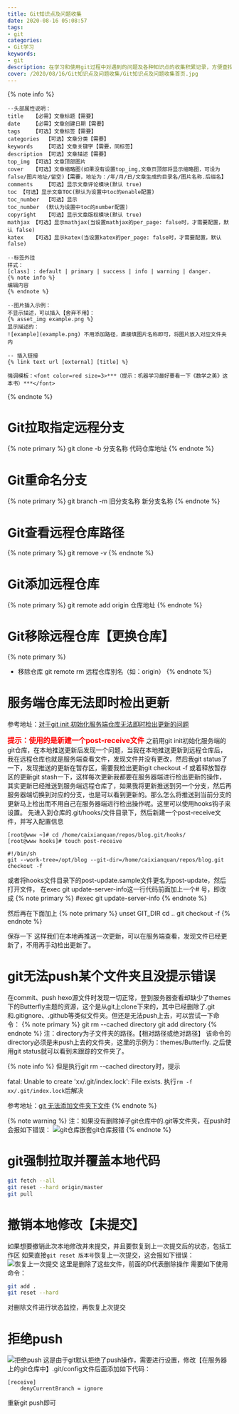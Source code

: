 ```yaml
---
title: Git知识点及问题收集
date: 2020-08-16 05:08:57
tags: 
- git
categories: 
- Git学习
keywords: 
- git
description: 在学习和使用git过程中对遇到的问题及各种知识点的收集积累记录，方便查找和定位问题。
cover: /2020/08/16/Git知识点及问题收集/Git知识点及问题收集首页.jpg
---
```


{% note info %}
```Text
--头部属性说明：
title	【必需】文章标题【需要】
date	【必需】文章创建日期【需要】
tags	【可选】文章标签【需要】
categories	【可选】文章分类【需要】
keywords	【可选】文章关键字【需要，同标签】
description	【可选】文章描述【需要】
top_img	【可选】文章顶部图片
cover	【可选】文章缩略图(如果没有设置top_img,文章页顶部将显示缩略图，可设为false/图片地址/留空)【需要，地址为：/年/月/日/文章生成的目录名/图片名称.后缀名】
comments	【可选】显示文章评论模块(默认 true)
toc	【可选】显示文章TOC(默认为设置中toc的enable配置)
toc_number	【可选】显示
toc_number	(默认为设置中toc的number配置)
copyright	【可选】显示文章版权模块(默认 true)
mathjax	【可选】显示mathjax(当设置mathjax的per_page: false时，才需要配置，默认 false)
katex	【可选】显示katex(当设置katex的per_page: false时，才需要配置，默认 false)

--标签外挂
样式：
[class] : default | primary | success | info | warning | danger.
{% note info %}
编辑内容
{% endnote %}

--图片插入示例：
不显示描述，可以插入【舍弃不用】：
{% asset_img example.png %}
显示描述的：
![example](example.png)	不用添加路径，直接填图片名称即可，将图片放入对应文件夹内

-- 插入链接
{% link text url [external] [title] %}

强调模板：<font color=red size=3>***（提示：机器学习最好要看一下《数学之美》这本书）***</font>

```
{% endnote %}

# Git拉取指定远程分支
{% note primary %}
git clone -b 分支名称 代码仓库地址
{% endnote %}

# Git重命名分支
{% note primary %}
git branch -m  旧分支名称 新分支名称
{% endnote %}

# Git查看远程仓库路径
{% note primary %}
git remove -v
{% endnote %}

# Git添加远程仓库
{% note primary %}
git remote add origin 仓库地址
{% endnote %}

# Git移除远程仓库【更换仓库】
{% note primary %}
- 移除仓库
git remote rm 远程仓库别名（如：origin）
{% endnote %}

# 服务端仓库无法即时检出更新
参考地址：[对于git init 初始化服务端仓库无法即时检出更新的问题](https://blog.csdn.net/sinat_34349564/article/details/52486886)

<font color=red size=3>**提示：使用的是新建一个post-receive文件**</font>
之前用git init初始化服务端的git仓库，在本地推送更新后发现一个问题，当我在本地推送更新到远程仓库后，我在远程仓库也就是服务端查看文件，发现文件并没有更改，然后我git status了一下，发现推送的更新在暂存区，需要我检出更新git checkout -f 或着释放暂存区的更新git stash一下，这样每次更新我都要在服务器端进行检出更新的操作，其实更新已经推送到服务端远程仓库了，如果我将更新推送到另一个分支，然后再服务器端切换到对应的分支，也是可以看到更新的。那么怎么将推送到当前分支的更新马上检出而不用自己在服务器端进行检出操作呢。这里可以使用hooks钩子来设置。
先进入到仓库的.git/hooks/文件目录下，然后新建一个post-receive文件，并写入配置信息
```shell
[root@www ~]# cd /home/caixianquan/repos/blog.git/hooks/
[root@www hooks]# touch post-receive

#!/bin/sh
git --work-tree=/opt/blog --git-dir=/home/caixianquan/repos/blog.git checkout -f

```
或者将hooks文件目录下的post-update.sample文件更名为post-update，然后打开文件，
在exec git update-server-info这一行代码前面加上一个# 号，即改成
{% note primary %}
#exec git update-server-info
{% endnote %}

然后再在下面加上
{% note primary %}
unset GIT_DIR
cd ..
git checkout -f
{% endnote %}

保存一下
这样我们在本地再推送一次更新，可以在服务端查看，发现文件已经更新了，不用再手动检出更新了。

# git无法push某个文件夹且没提示错误
在commit、push hexo源文件时发现一切正常，登到服务器查看却缺少了themes下的Butterfly主题的资源，这个是从git上clone下来的，其中已经删除了.git和.gitignore、.github等类似文件夹。但还是无法push上去，可以尝试一下命令：
{% note primary %}
git rm --cached directory
git add directory
{% endnote %}
注：directory为子文件夹的路径。【相对路径或绝对路径】
该命令的directory必须是未push上去的文件夹，这里的示例为：themes/Butterfly.
之后使用git status就可以看到未跟踪的文件夹了。

{% note info %}
但是执行git rm --cached directory时，提示

fatal: Unable to create 'xx/.git/index.lock': File exists.
执行`rm -f xx/.git/index.lock`后解决

参考地址：[git 无法添加文件夹下文件](https://www.cnblogs.com/howdop/p/5583342.html)
{% endnote %}

{% note warning %}
注：如果没有删除掉子git仓库中的.git等文件夹，在push时会报如下错误：
![git仓库嵌套git仓库报错](1、git仓库嵌套git仓库报错.png)
{% endnote %}

# git强制拉取并覆盖本地代码
```bash
git fetch --all
git reset --hard origin/master
git pull
```

# 撤销本地修改【未提交】
如果想要撤销此次本地修改并未提交，并且要恢复到上一次提交后的状态，包括工作区
如果直接`git reset 版本号`恢复上一次提交，这会报如下错误：
![恢复上一次提交](2、恢复上一次提交.png)
这里是删除了这些文件，前面的D代表删除操作
需要如下使用命令：
```bash
git add .
git reset --hard
```

对删除文件进行状态监控，再恢复上次提交

# 拒绝push
![拒绝push](3、拒绝push.png)
这是由于git默认拒绝了push操作，需要进行设置，修改【在服务器上的git仓库中】.git/config文件后面添加如下代码：
```shell
[receive]
    denyCurrentBranch = ignore
```
重新git push即可


